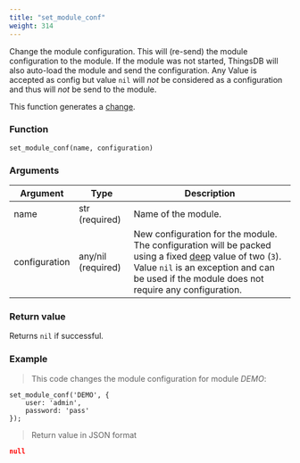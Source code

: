 ```yaml
---
title: "set_module_conf"
weight: 314
---
```


Change the module configuration. This will (re-send) the module configuration to the module. If the module was not started, ThingsDB will also auto-load the module and send the configuration.
Any Value is accepted as config but value `nil` will *not* be considered as a configuration and thus will *not* be send to the module.

This function generates a [change](../../overview/changes).

### Function

`set_module_conf(name, configuration)`

### Arguments

Argument | Type | Description
--------- | ----------- | -----------
name | str (required) | Name of the module.
configuration | any/nil (required) | New configuration for the module. The configuration will be packed using a fixed [deep](../../collection-api/deep) value of two (`3`). Value `nil` is an exception and can be used if the module does not require any configuration.

### Return value

Returns `nil` if successful.

### Example

> This code changes the module configuration for module *DEMO*:

```thingsdb,syntax_only,@t
set_module_conf('DEMO', {
    user: 'admin',
    password: 'pass'
});
```

> Return value in JSON format

```json
null
```
